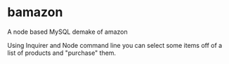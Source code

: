 # bamazon
A node based MySQL demake of amazon

Using Inquirer and Node command line you can select some items off of a 
list of products and "purchase" them.